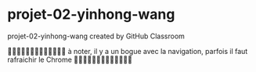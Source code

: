 # projet-02-yinhong-wang
projet-02-yinhong-wang created by GitHub Classroom


:bug::bug::bug::bug::bug::bug::bug::bug::bug::bug::bug::bug::bug:
à noter, il y a un bogue avec la navigation, parfois il faut rafraichir le Chrome
:bug::bug::bug::bug::bug::bug::bug::bug::bug::bug::bug::bug::bug:
